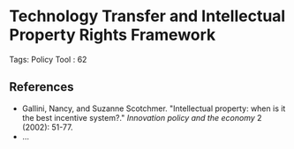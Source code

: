 # Technology Transfer and Intellectual Property Rights Framework

Tags: Policy Tool
: 62

## References

- Gallini, Nancy, and Suzanne Scotchmer. "Intellectual property: when is it the best incentive system?." *Innovation policy and the economy* 2 (2002): 51-77.
- …